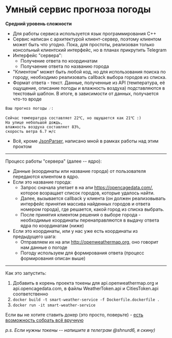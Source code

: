 # Умный сервис прогноза погоды
**Средний уровень сложности**

- Для работы сервиса используется язык программирования C++
- Сервис написан с архитектурой клиент-сервер, поэтому клиентом может быть что угодно. Пока, для простоты, реализован только консольный клиентский интерфейс, но в планах прикрутить Telegram
- Интерфейс "сервера":
    - Получение ответа по координатам
    - Получаение ответа по названию города
- "Клиентом" может быть любой код, но для использования поиска по городу, необходимо реализовать callback выбора городов из списка.  
- Формат ответа - текст. Данные, полученные из API (температура, её ощущение, описание погоды и влажность воздуха) подставляются в текстовый шаблон. В итоге, в зависимости от данных, получается что-то вроде 

````
Ваш прогноз погоды ☄:

Сейчас температура составляет 22℃, но ощущается как 21℃ :)
На улице небольшой дождь,
влажность воздуха составляет 83%,
скорость ветра 6.7 м/c
````

- Всё, кроме [JsonParser](https://github.com/nlohmann/json "Тут ссылка на использованный мной модуль для парсига JSON"), написано мной в рамках работы над этим проктом

---

Процесс работы "сервера" (далее -- ядро):
- Данные (координаты или название города) от пользователя передаются клиентом в ядро.
- Если это название города: 
    - Запрос сначала улетает в на апи https://opencagedata.com/, которое возращает список городов, которые удалось найти.
    - Далее, вызывается callback у клиента (он должен реализовывать интерфейс принятия массива найденных городов и ответа номером города), где решается, какой город из списка выбрать.
    - После принятия клиентом решения о выборе города - необходимые координаты перенаправляются в выдачу ответа ядра по координатам (ниже) 
- Если это координаты, или у нас уже есть координаты из предыдущего шага:
    - Отправляем их на апи http://openweathermap.org, оно говорит нам данные о погоде
    - Погоду используем для формирования ответа (процесс формирования описан выше)

---

Как это запустить:

1) Добавить в корень проекта токены для api.openweathermap.org и api.opencagedata.com, в файлы WeatherToken.api и CitiesToken.api соответственно
2) `docker build -t smart-weather-service -f Dockerfile.dockerfile .`
3) `docker run -it smart-weather-service`

Если вы не хотите ставить докер (это просто, поверьте) - [есть возможность собрать всё вручную](ManualBuild.md "ссылка на инструкцию")

_p.s. Если нужны токены -- напишите в телеграм @shnurd6, я скину)_
